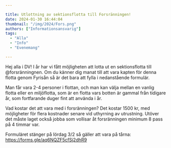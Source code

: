 ```yaml
---

title: Utlottning av sektionsflotta till Forsränningen!
date: 2024-01-30 16:44:04
thumbnail: "/img/2024/Fors.png"
authors: ["Informationsansvarig"]
tags: 
  - "Alla"
  - "Info"
  - "Evenemang"

---
```

Hej alla i DV!
I år har vi fått möjligheten att lotta ut en sektionsflotta till @forsränningnen. Om du känner dig manat till att vara kapten för denna flotta genom Fyrisån så är det bara att fylla i nedanstående formulär. 

Man får vara 2-4 personer i flottan, och man kan välja mellan en vanlig flotta eller en miljöflotta, som är en flotta vars botten är gammal från tidigare år, som fortfarande duger fint att använda i år. 

Vad kostar det att vara med i forsränningen? Det kostar 1500 kr, med möjligheter för flera kostnader senare vid uthyrning av utrustning. Utöver det måste laget också jobba som vollisar åt forsränningen minimum 8 pass på 4 timmar var. 

Formuläret stänger på lördag 3/2 så gäller att vara på tårna: https://forms.gle/aq6NQZF5cfSj2dhR9 
